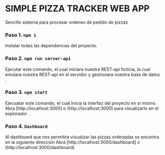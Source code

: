 # SIMPLE PIZZA TRACKER WEB APP

Sencillo sistema para procesar ordenes de pedido de pizzas


### Paso 1. `npm i`
Instalar todas las dependencias del proyecto.


### Paso 2. `npm run server-api`
Ejecutar este comando, el cual iniciara nuestra REST-api ficticia, la cual emulara nuestra REST-api en el servidor y  gestionara nuestra base de datos .

### Paso 3.  `npm start`

Ejecuatar este comando, el cual Inicia la interfaz del proyecto en si mismo.
Abra [http://localhost:3000] o (http://localhost:3000) para visualizarlo en el explorador .


### Paso 4.  `Dashboard`

Al dashboard que  nos permitira visualizar las pizzas ordenadas se encontra en la siguiente dirección
Abra [http://localhost:3000/dashboard] o (http://localhost:3000/dashboard) 




